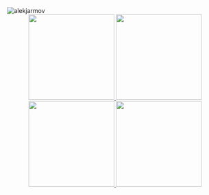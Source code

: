 <img src="https://komarev.com/ghpvc/?username=alekjarmov" alt="alekjarmov" />

<div align="center">
  <a href="https://github.com/anuraghazra/github-readme-stats#gh-light-mode-only">
    <img height=200 src="https://github-readme-stats-git-masterrstaa-rickstaa.vercel.app/api/top-langs/?username=alekjarmov&layout=compact&langs_count=10&hide_border=true&role=owner,collaborator&theme=default#gh-light-mode-only" />
  </a>

  <a href="https://github.com/anuraghazra/github-readme-stats#gh-light-mode-only">
    <img height=200 src="https://github-readme-stats-git-masterrstaa-rickstaa.vercel.app/api?username=alekjarmov&show_icons=true&count_private=true&line_height=28&hide_border=true&card_width=450&include_all_commits=true&role=owner,collaborator&theme=default#gh-light-mode-only" />
  </a>
</div>

<div align="center"> 
  <a href="https://github.com/anuraghazra/github-readme-stats#gh-dark-mode-only">
    <img height=200 src="https://github-readme-stats-git-masterrstaa-rickstaa.vercel.app/api/top-langs/?username=alekjarmov&layout=compact&langs_count=10&hide=javascript,css,LESS,SCSS,html&count_private=true&hide_border=true&role=owner,collaborator&theme=dark&bg_color=000000#gh-dark-mode-only" />
  </a>

  <a href="https://github.com/anuraghazra/github-readme-stats#gh-dark-mode-only">
    <img height=200 src="https://github-readme-stats-git-masterrstaa-rickstaa.vercel.app/api?username=alekjarmov&show_icons=true&count_private=true&line_height=28&hide_border=true&card_width=450&include_all_commits=true&role=owner,collaborator&theme=dark&bg_color=000000#gh-dark-mode-only" />
  </a>
</div>
